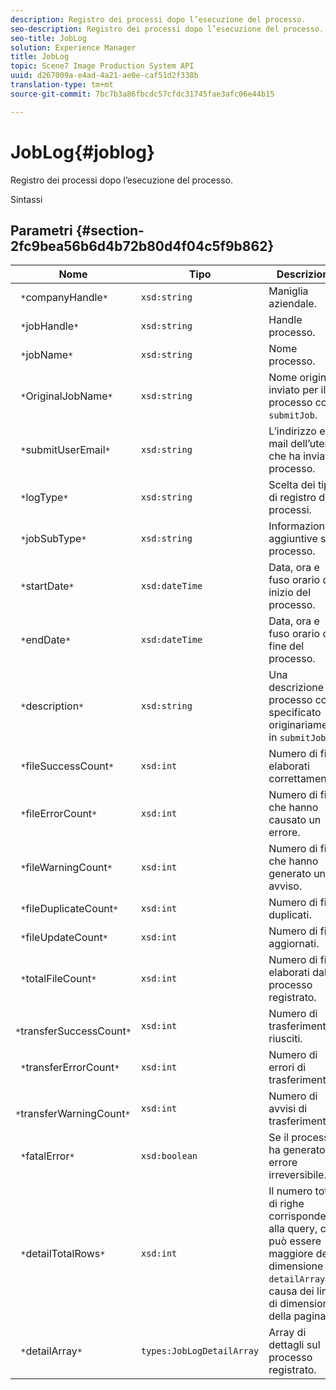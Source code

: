 ```yaml
---
description: Registro dei processi dopo l’esecuzione del processo.
seo-description: Registro dei processi dopo l’esecuzione del processo.
seo-title: JobLog
solution: Experience Manager
title: JobLog
topic: Scene7 Image Production System API
uuid: d267009a-e4ad-4a21-ae0e-caf51d2f338b
translation-type: tm+mt
source-git-commit: 7bc7b3a86fbcdc57cfdc31745fae3afc06e44b15

---
```



# JobLog{#joblog}

Registro dei processi dopo l’esecuzione del processo.

Sintassi

## Parametri {#section-2fc9bea56b6d4b72b80d4f04c5f9b862}

| Nome | Tipo | Descrizione |
|---|---|---|
| ` *`companyHandle`*` | `xsd:string` | Maniglia aziendale. |
| ` *`jobHandle`*` | `xsd:string` | Handle processo. |
| ` *`jobName`*` | `xsd:string` | Nome processo. |
| ` *`OriginalJobName`*` | `xsd:string` | Nome originale inviato per il processo con `submitJob`. |
| ` *`submitUserEmail`*` | `xsd:string` | L’indirizzo e-mail dell’utente che ha inviato il processo. |
| ` *`logType`*` | `xsd:string` | Scelta dei tipi di registro dei processi. |
| ` *`jobSubType`*` | `xsd:string` | Informazioni aggiuntive sul processo. |
| ` *`startDate`*` | `xsd:dateTime` | Data, ora e fuso orario di inizio del processo. |
| ` *`endDate`*` | `xsd:dateTime` | Data, ora e fuso orario di fine del processo. |
| ` *`description`*` | `xsd:string` | Una descrizione del processo come specificato originariamente in `submitJob`. |
| ` *`fileSuccessCount`*` | `xsd:int` | Numero di file elaborati correttamente. |
| ` *`fileErrorCount`*` | `xsd:int` | Numero di file che hanno causato un errore. |
| ` *`fileWarningCount`*` | `xsd:int` | Numero di file che hanno generato un avviso. |
| ` *`fileDuplicateCount`*` | `xsd:int` | Numero di file duplicati. |
| ` *`fileUpdateCount`*` | `xsd:int` | Numero di file aggiornati. |
| ` *`totalFileCount`*` | `xsd:int` | Numero di file elaborati dal processo registrato. |
| ` *`transferSuccessCount`*` | `xsd:int` | Numero di trasferimenti riusciti. |
| ` *`transferErrorCount`*` | `xsd:int` | Numero di errori di trasferimento. |
| ` *`transferWarningCount`*` | `xsd:int` | Numero di avvisi di trasferimento. |
| ` *`fatalError`*` | `xsd:boolean` | Se il processo ha generato un errore irreversibile. |
| ` *`detailTotalRows`*` | `xsd:int` | Il numero totale di righe corrispondenti alla query, che può essere maggiore della dimensione di `detailArray` a causa dei limiti di dimensione della pagina. |
| ` *`detailArray`*` | `types:JobLogDetailArray` | Array di dettagli sul processo registrato. |

